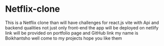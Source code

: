 # Netflix-clone
This is a Netflix clone than will have challenges for react.js vite with Api and backend qualities not just only front-end the app will be deployed on netlify link will be provided on portfolio page and GitHub link my name is Boikhantsho well come to my projects hope you like them 
